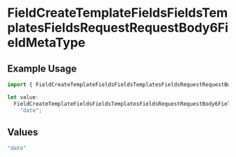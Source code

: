 # FieldCreateTemplateFieldsFieldsTemplatesFieldsRequestRequestBody6FieldMetaType

## Example Usage

```typescript
import { FieldCreateTemplateFieldsFieldsTemplatesFieldsRequestRequestBody6FieldMetaType } from "@documenso/sdk-typescript/models/operations";

let value:
  FieldCreateTemplateFieldsFieldsTemplatesFieldsRequestRequestBody6FieldMetaType =
    "date";
```

## Values

```typescript
"date"
```